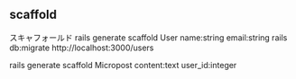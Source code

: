 ## scaffold
スキャフォールド
rails generate scaffold User name:string email:string
rails db:migrate
http://localhost:3000/users

rails generate scaffold Micropost content:text user_id:integer
